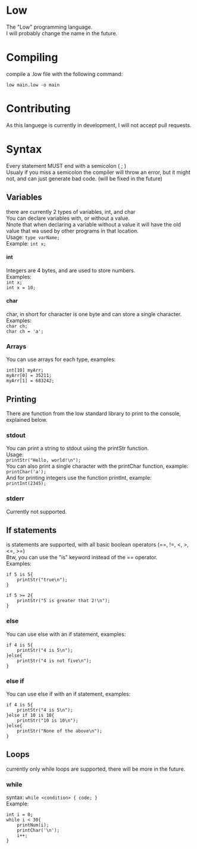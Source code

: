 # Low
The "Low" programming language. \
I will probably change the name in the future.

# Compiling
compile a .low file with the following command:
```
low main.low -o main
```

# Contributing
As this languege is currently in development, I will not accept pull requests.

# Syntax
Every statement MUST end with a semicolon ( ; ) \
Usualy if you miss a semicolon the compiler will throw an error, but it might not, and can just generate bad code. (will be fixed in the future)

## Variables
there are currently 2 types of variables, int, and char \
You can declare variables with, or without a value. \
Nnote that when declaring a variable without a value it will have the old value that wa used by other programs in that location. \
Usage: `type varName;` \
Example: `int x;`

#### int
Integers are 4 bytes, and are used to store numbers. \
Examples: \
`int x;` \
`int x = 10;` 

#### char
char, in short for character is one byte and can store a single character. \
Examples: \
`char ch;` \
`char ch = 'a';` 

### Arrays
You can use arrays for each type, examples: 
```
int[10] myArr;
myArr[0] = 35211;
myArr[1] = 683242;
```

## Printing
There are function from the low standard library to print to the console, explained below.
### stdout
You can print a string to stdout using the printStr function. \
Usage: \
`printStr("Hello, world!\n");` \
You can also print a single character with the printChar function, example: \
`printChar('a');` \
And for printing integers use the function printInt, example: \
`printInt(2345);`

### stderr
Currently not supported.

## If statements
is statements are supported, with all basic boolean operators (==, !=, <, >, <=, >=) \
Btw, you can use the "is" keyword instead of the == operator. \
Examples:
```
if 5 is 5{
    printStr("true\n");
}
```
```
if 5 >= 2{
    printStr("5 is greater that 2!\n");
}
```
### else
You can use else with an if statement, examples:
```
if 4 is 5{
    printStr("4 is 5\n");
}else{
    printStr("4 is not five\n");
}
```

### else if
You can use else if with an if statement, examples:
```
if 4 is 5{
    printStr("4 is 5\n");
}else if 10 is 10{
    printStr("10 is 10\n");
}else{
    printStr("None of the above\n");
}
```

## Loops
currently only while loops are supported, there will be more in the future.
### while
syntax: `while <condition> { code; }` \
Example:
```
int i = 0;
while i < 30{
    printNum(i);
    printChar('\n');
    i++;
}
```
